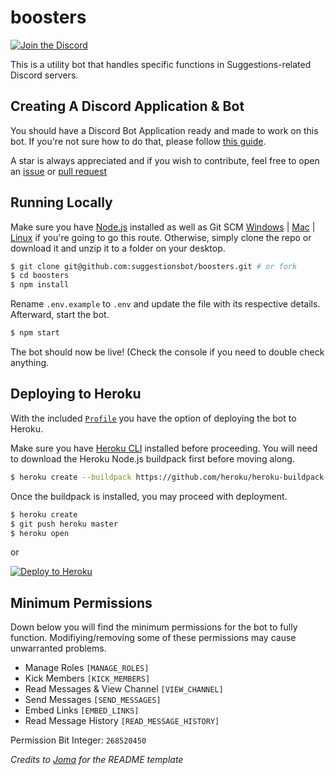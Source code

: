 # boosters 

[![Join the Discord](https://discordapp.com/api/guilds/601219766258106399/embed.png)](https://discord.gg/ntXkRan)

This is a utility bot that handles specific functions in Suggestions-related Discord servers.

## Creating A Discord Application & Bot
You should have a Discord Bot Application ready and made to work on this bot. If you're not sure how to do that, please follow [this guide](https://github.com/acollierr17/create-a-discord-bot).

A star is always appreciated and if you wish to contribute, feel free to open an [issue](https://github.com/suggestionsbot/boosters/issues) or [pull request](https://github.com/suggestionsbot/boosters/pulls)

## Running Locally
Make sure you have [Node.js](http://nodejs.org/) installed as well as Git SCM [Windows](https://git-scm.com/download/win) | [Mac](https://git-scm.com/download/mac) | [Linux](https://git-scm.com/download/linux) if you're going to go this route. Otherwise, simply clone the repo or download it and unzip it to a folder on your desktop.
```bash
$ git clone git@github.com:suggestionsbot/boosters.git # or fork
$ cd boosters
$ npm install
```
Rename `.env.example` to `.env` and update the file with its respective details. Afterward, start the bot.
```bash
$ npm start
```
The bot should now be live! (Check the console if you need to double check anything.

## Deploying to Heroku
With the included [`Profile`](https://github.com/suggestionsbot/boosters/blob/master/Procfile) you have the option of deploying the bot to Heroku.

Make sure you have [Heroku CLI](https://cli.heroku.com/) installed before proceeding. You will need to download the Heroku Node.js buildpack first before moving along.
```bash
$ heroku create --buildpack https://github.com/heroku/heroku-buildpack-nodejs.git
```
Once the buildpack is installed, you may proceed with deployment.
```bash
$ heroku create
$ git push heroku master
$ heroku open
```
or

[![Deploy to Heroku](https://www.herokucdn.com/deploy/button.png)](https://heroku.com/deploy)

## Minimum Permissions
Down below you will find the minimum permissions for the bot to fully function. Modifiying/removing some of these permissions may cause unwarranted problems.

* Manage Roles `[MANAGE_ROLES]`  
* Kick Members `[KICK_MEMBERS]`  
* Read Messages & View Channel `[VIEW_CHANNEL]`  
* Send Messages `[SEND_MESSAGES]`  
* Embed Links `[EMBED_LINKS]`  
* Read Message History `[READ_MESSAGE_HISTORY]`  

Permission Bit Integer: `268520450`

*Credits to [Joma](https://github.com/jomaoppa) for the README template*
